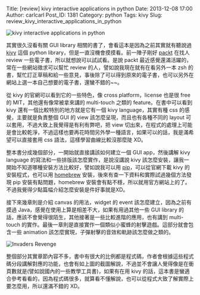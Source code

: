 Title: [review] kivy interactive applications in python
Date: 2013-12-08 17:00
Author: carlcarl
Post_ID: 1381
Category: python
Tags: kivy
Slug: review_kivy_interactive_applications_in_python


![kivy interactive applications in python](http://i.imgur.com/87z6yUy.png)

其實很久沒看有關 GUI library 相關的書了，會看這本是因為之前其實就有聽說過 [kivy] 這個 python library，但是一直沒機會摸摸看。前一陣子剛好 [packt] 在找人 review 一些電子書，所以就想說可以試試看。是說 packt 最近感覺還滿活躍的，常在一些網站徵求可以幫忙 review 的人，譬如說我現在就有在看另外一本 zsh 的書，幫忙訂正草稿和給一些意見，事後除了可以得到原來的電子書，也可以另外在網站上選一本自己想要的電子書，還蠻不錯的~~。

從 kivy 的官網可以看到它的一些特色，像 cross platform，license 也是很 free 的 MIT，其他還有像常被拿來講的 multi-touch 之類的 feature。在書中可以看到 kivy 還有一個比較特別的地方就是它有一個 kivy language，其實有種 css 的感覺，主要就是負責整個 GUI 的 view 該怎麼呈現，而且也有各種不同的 layout 可以套用，不過大致上我覺得是有利有弊吧，把 view 切出來，在程式的處理上可能是會比較乾淨，不過這樣也要再花時間另外學一種語言，如果可以的話，我是滿希望可以直接套用 css 語法，這樣學習曲線比較沒那麼陡 XD。

整本書分成幾個部分，一開始就直接講該如何建立一個 GUI app，然後講解 kivy language 的寫法和一些排版該怎麼實作，是說沒講說 kivy 該怎麼安裝，讓我一開始不知道哪種安裝方法比較好，譬如說我可以用 [pip]，可以從官網下載 kivy 的安裝程式，也可以用 [homebrew] 安裝，後來有查一下資料和實際試過幾個方法發現 pip 安裝有點問題，homebrew 安裝會有點不穩，所以就用官方網站上的了。不過我覺得少點篇幅介紹怎麼安裝是件好事就是XD。

接下來幾章則是介紹 canvas 的用法，widget 的 event 該怎麼建立，因為之前有摸過 Java，感覺在使用上算是相差不大，如果有用過其他一些 GUI library 的話，應該不會覺得很陌生，其他接著是一些比較進階的應用，也有講到 multi-touch 的實作。最後一章則是直接實作一個類似小蜜蜂的射擊遊戲。這部分就會包含一些 animation 該怎麼實現，子彈射擊的音效和軌跡該怎麼做之類的。

![Invaders Revenge](http://i.imgur.com/YCH8DwW.png)

整個部分其實章節內容不多，書中有很大的比例都是程式碼，作者會根據這些程式碼分段講解對應的功能，也會有如上圖的截圖解說，不過並不會讓人覺得像是在衝頁數就是(譬如說國內的一些教學工具書)，如果有在用 kivy 的話，這本書是蠻適合參考看看的，因為程式碼很多，就算看不懂解說，也可以從程式大致了解實際上要怎麼用，所以還滿不錯的 XD。


[kivy]: http://kivy.org
[packt]: http://www.packtpub.com
[pip]: https://pypi.python.org/pypi/pip
[homebrew]: http://brew.sh
